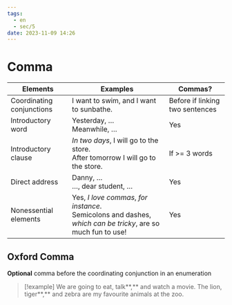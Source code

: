 ```yaml
---
tags:
  - en
  - sec/5
date: 2023-11-09 14:26
---
```


# Comma

| Elements                  | Examples                                                                                                       | Commas?                         |
| ------------------------- | -------------------------------------------------------------------------------------------------------------- | ------------------------------- |
| Coordinating conjunctions | I want to swim, and I want to sunbathe.                                                                        | Before if linking two sentences |
| Introductory word         | Yesterday, …<br>Meanwhile, …                                                                                   | Yes                             |
| Introductory clause       | *In two days*, I will go to the store.<br>After tomorrow I will go to the store.                               | If >= 3 words                   |
| Direct address            | Danny, …<br>…, dear student, …                                                                                 | Yes                             |
| Nonessential elements     | Yes, *I love commas*, *for instance*.<br>Semicolons and dashes, *which can be tricky*, are so much fun to use! | Yes                             |

## Oxford Comma

**Optional** comma before the coordinating conjunction in an enumeration

> [!example]
> We are going to eat, talk**,** and watch a movie.
> The lion, tiger**,** and zebra are my favourite animals at the zoo.